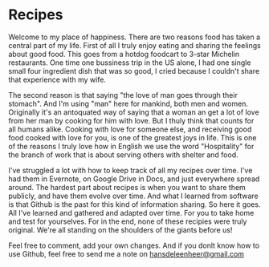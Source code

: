 # Recipes

Welcome to my place of happiness. There are two reasons food has taken a central part of my life. First of all I truly enjoy eating and sharing the feelings about good food. This goes from a hotdog foodcart to 3-star Michelin restaurants. One time one bussiness trip in the US alone, I had one single small four ingredient dish that was so good, I cried because I couldn't share that experience with my wife.

The second reason is that saying "the love of man goes through their stomach". And I'm using "man" here for mankind, both men and women. Originally it's an antoquated way of saying that a  woman an get a lot of love from her man by cooking for him with love. But I thuly think that counts for all humans alike. Cooking with love for someone else, and receiving good food cooked with love for you, is one of the greatest joys in life. This is one of the reasons I truly love how in English we use the word "Hospitality" for the branch of work that is about serving others with shelter and food.

I've struggled a lot with how to keep track of all my recipes over time. I've had them in Evernote, on Google Drive in Docs, and just everywhere spread around. The hardest part about recipes is when you want to share them publicly, and have them evolve over time. And what I learned from software is that Github is the past for this kind of information sharing. So here it goes. All I've learned and gathered and adapted over time. For you to take home and test for yourselves. For in the end, none of these recipies were truly original. We're all standing on the shoulders of the giants before us!

Feel free to comment, add your own changes. And if you donlt know how to use Github, feel free to send me a note on hansdeleenheer@gmail.com 
